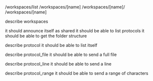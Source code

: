 /workspaces/list
/workspaces/[name]
/workspaces/[name]/
/workspaces/[name]

describe workspaces

it should announce itself as shared
it should be able to list protocols
it should be able to get the folder structure

describe protocol
it should be able to list itself

describe protocol_file
it should be able to send a full file

describe protocol_line
it should be able to send a line

describe protocol_range
it should be able to send a range of characters
